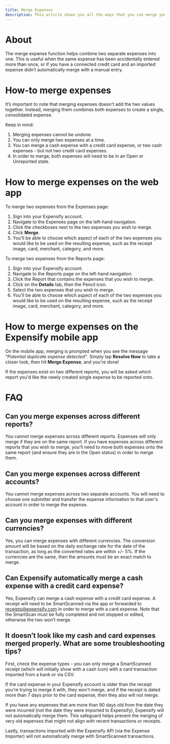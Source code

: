 ```yaml
---
title: Merge Expenses
description: This article shows you all the ways that you can merge your expenses in Expensify!
---
```

<!-- The lines above are required by Jekyll to process the .md file -->

# About
The merge expense function helps combine two separate expenses into one. This is useful when the same expense has been accidentally entered more than once, or if you have a connected credit card and an imported expense didn’t automatically merge with a manual entry. 

# How-to merge expenses
It’s important to note that merging expenses doesn't add the two values together. Instead, merging them combines both expenses to create a single, consolidated expense.

Keep in mind: 
1. Merging expenses cannot be undone.
2. You can only merge two expenses at a time.
3. You can merge a cash expense with a credit card expense, or two cash expenses - but not two credit card expenses.
4. In order to merge, both expenses will need to be in an Open or Unreported state.

# How to merge expenses on the web app
To merge two expenses from the Expenses page:
1. Sign into your Expensify account.
2. Navigate to the Expenses page on the left-hand navigation.
3. Click the checkboxes next to the two expenses you wish to merge.
4. Click **Merge**.
5. You'll be able to choose which aspect of each of the two expenses you would like to be used on the resulting expense, such as the receipt image, card, merchant, category, and more.  

To merge two expenses from the Reports page:
1. Sign into your Expensify account.
2. Navigate to the Reports page on the left-hand navigation.
3. Click the Report that contains the expenses that you wish to merge.
4. Click on the **Details** tab, then the Pencil icon.
5. Select the two expenses that you wish to merge.
6. You'll be able to choose which aspect of each of the two expenses you would like to be used on the resulting expense, such as the receipt image, card, merchant, category, and more.   

# How to merge expenses on the Expensify mobile app
On the mobile app, merging is prompted when you see the message _"Potential duplicate expense detected"_. Simply tap **Resolve Now** to take a closer look, then hit **Merge Expense**, and you're done! 

If the expenses exist on two different reports, you will be asked which report you'd like the newly created single expense to be reported onto.

# FAQ

## Can you merge expenses across different reports?

You cannot merge expenses across different reports. Expenses will only merge if they are on the same report. If you have expenses across different reports that you wish to merge, you’ll need to move both expenses onto the same report (and ensure they are in the Open status) in order to merge them.

## Can you merge expenses across different accounts?

You cannot merge expenses across two separate accounts. You will need to choose one submitter and transfer the expense information to that user's account in order to merge the expense.
## Can you merge expenses with different currencies?

Yes, you can merge expenses with different currencies. The conversion amount will be based on the daily exchange rate for the date of the transaction, as long as the converted rates are within +/- 5%. If the currencies are the same, then the amounts must be an exact match to merge.

## Can Expensify automatically merge a cash expense with a credit card expense?

Yes, Expensify can merge a cash expense with a credit card expense. A receipt will need to be SmartScanned via the app or forwarded to [receipts@expensify.com](mailto:receipts@expensify.com) in order to merge with a card expense. Note that the SmartScan must be fully completed and not stopped or edited, otherwise the two won’t merge. 

## It doesn’t look like my cash and card expenses merged properly. What are some troubleshooting tips?
First, check the expense types - you can only merge a SmartScanned receipt (which will initially show with a cash icon) with a card transaction imported from a bank or via CSV.  

If the card expense in your Expensify account is older than the receipt you're trying to merge it with, they won't merge, and if the receipt is dated more than 7 days prior to the card expense, then they also will not merge.

If you have any expenses that are more than 90 days old from the date they were incurred (not the date they were imported to Expensify), Expensify will not automatically merge them. This safeguard helps prevent the merging of very old expenses that might not align with recent transactions or receipts.

Lastly, transactions imported with the Expensify API (via the Expense Importer) will not automatically merge with SmartScanned transactions.
